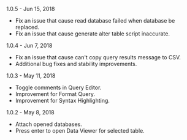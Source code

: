 1.0.5 - Jun 15, 2018
- Fix an issue that cause read database failed when database be replaced.
- Fix an issue that cause generate alter table script inaccurate.


1.0.4 - Jun 7, 2018
- Fix an issue that cause can't copy query results message to CSV.
- Additional bug fixes and stability improvements.


1.0.3 - May 11, 2018
- Toggle comments in Query Editor.
- Improvement for Format Query.
- Improvement for Syntax Highlighting.


1.0.2 - May 8, 2018
- Attach opened databases.
- Press enter to open Data Viewer for selected table.
